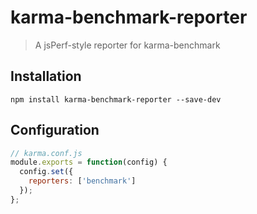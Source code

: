 # karma-benchmark-reporter
> A jsPerf-style reporter for karma-benchmark

## Installation

```shell
npm install karma-benchmark-reporter --save-dev
```

## Configuration
```js
// karma.conf.js
module.exports = function(config) {
  config.set({
    reporters: ['benchmark']
  });
};
```
